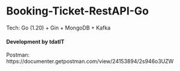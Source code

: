 # Booking-Ticket-RestAPI-Go
Tech: Go (1.20) + Gin + MongoDB + Kafka

<h4>Development by tdatIT</h4>
Postman: https://documenter.getpostman.com/view/24153894/2s946o3UZW
